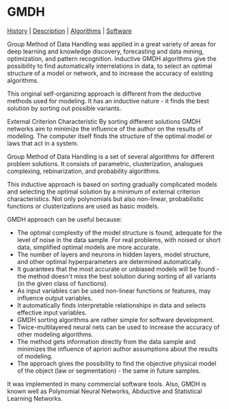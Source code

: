 # GMDH

[History](History/History.md) | [Description](Description/Description.md) | [Algorithms](Algorithms/Algorithms.md) | [Software](Software/Software.md)

Group Method of Data Handling was applied in a great variety of areas for deep learning and knowledge discovery, forecasting and data mining, optimization, and pattern recognition.
Inductive GMDH algorithms give the possibility to find automatically interrelations in data, to select an optimal structure of a model or network, and to increase the accuracy of existing algorithms.

This original self-organizing approach is different from the deductive methods used for modeling. It has an inductive nature - it finds the best solution by sorting out possible variants.

External Criterion Characteristic By sorting different solutions GMDH networks aim to minimize the influence of the author on the results of modeling. The computer itself finds the structure of the optimal model or laws that act in a system.

Group Method of Data Handling is a set of several algorithms for different problem solutions. It consists of parametric, clusterization, analogues complexing, rebinarization, and probability algorithms.

This inductive approach is based on sorting gradually complicated models and selecting the optimal solution by a minimum of external criterion characteristics. Not only polynomials but also non-linear, probabilistic functions or clusterizations are used as basic models.

GMDH approach can be useful because:

* The optimal complexity of the model structure is found, adequate for the level of noise in the data sample. For real problems, with noised or short data, simplified optimal models are more accurate.
* The number of layers and neurons in hidden layers, model structure, and other optimal hyperparameters are determined automatically.
* It guarantees that the most accurate or unbiased models will be found - the method doesn't miss the best solution during sorting of all variants (in the given class of functions).
* As input variables can be used non-linear functions or features, may influence output variables.
* It automatically finds interpretable relationships in data and selects effective input variables.
* GMDH sorting algorithms are rather simple for software development.
* Twice-multilayered neural nets can be used to increase the accuracy of other modeling algorithms.
* The method gets information directly from the data sample and minimizes the influence of apriori author assumptions about the results of modeling.
* The approach gives the possibility to find the objective physical model of the object (law or segmentation) - the same in future samples. 

It was implemented in many commercial software tools.
Also, GMDH is known well as Polynomial Neural Networks, Abductive and Statistical Learning Networks.
